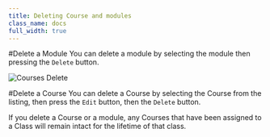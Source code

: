 ```yaml
---
title: Deleting Course and modules
class_name: docs
full_width: true
---
```


#Delete a Module
You can delete a module by selecting the module then pressing the `Delete` button.

![Courses Delete](/img/docs/courses_delete.png)

#Delete a Course
You can delete a Course by selecting the Course from the listing, then press the `Edit` button, then the `Delete` button.


If you delete a Course or a module, any Courses that have been assigned to a Class will remain intact for the lifetime of that class.